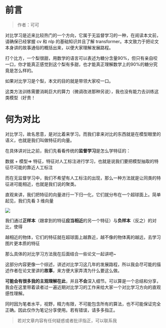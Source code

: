 # 前言

> 作者：可可

对比学习是近来比较热门的一个方向，它属于无监督学习的一种，在阅读本文前，请确保已经掌握 cv 和 nlp 的基础知识并且了解 transformer。本文致力于把论文本身讲的故事通俗的概括出来，以便大家理解发展路程。


   打个比方，一个梨很甜，用数学的语言可以表述为糖分含量90%，但只有亲自咬一口，你才能真正感觉到这个梨有多甜，也才能真正理解数学上的90%的糖分究竟是怎么样的。
   
   如果对比学习是个梨，本文的目的就是带领大家咬一口。


这类方法训练需要消耗巨大的算力（微调改进那种另说），我也没有能力去训练这类模型（好贵！

# 何为对比

对比学习，故名思意，是对比着来学习。而我们拿来对比的东西就是在模型眼里的语义，也就是我们叫做特征的向量。

在具体讲对比之前，我们先看看传统的<strong>监督学习</strong>是怎么学特征的：

数据 + 模型=> 特征，特征对人工标注进行学习，也就是说我们要把模型抽取的特征尽可能的靠近人工标注

而在无监督学习中，我们不希望有人工标注的出现，那么一种方法就是让同类的特征进可能相近，也就是我们说的聚类。

直观来讲，我们把特征的向量进行一下归一化，它们就分布在一个超球面上。简单起见，我们先看 3 维向量

![](static/boxcnJ6HpIJqxJuxiz7Cw5GopSh.png)

我们通过<strong>正样本</strong>（跟拿到的特征<strong>应当相近</strong>的另一个特征）与<strong>负样本</strong>（反之）的对比，使得

越相近的物体，它们的特征就在超球面上越靠近，越不像的物体离的越远，去学习图片更本质的特征

那么具体的对比学习方法我在后面结合一些论文一起讲吧~

这部分内容更像一个综述，讲述对比学习这几年的发展路程，所以我会尽可能的描述作者在论文里讲的<strong>故事</strong>，来方便大家弄清为什么要这么做。

<strong>可能会有很多我的主观理解在此</strong>，并且<strong>不会</strong>深入细节。可以算是一个总结和分享，我会在这里带着读者过一遍近期对比学习的工作来给大家一个对比学习方向的直观感性理解。

同时因为笔者水平，视野，精力有限，不可能包含所有的算法，也不可能保证完全正确。因此仅作为笔记分享使用。若有错误，请多多指正。

> 若对文章内容有任何疑惑或者批评指正，可以联系我
